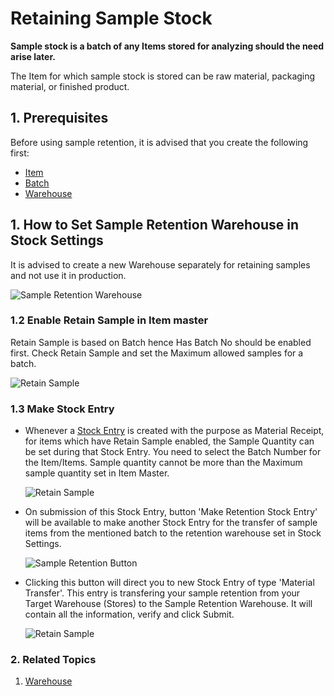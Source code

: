 <!-- add-breadcrumbs -->
# Retaining Sample Stock

**Sample stock is a batch of any Items stored for analyzing should the need arise later.**

The Item for which sample stock is stored can be raw material, packaging material, or finished product.

## 1. Prerequisites
Before using sample retention, it is advised that you create the following first:

* [Item](/docs/user/manual/en/stock/item)
* [Batch](/docs/user/manual/en/stock/batch)
* [Warehouse](/docs/user/manual/en/stock/warehouse)

## 1. How to Set Sample Retention Warehouse in Stock Settings

It is advised to create a new Warehouse separately for retaining samples and not use it in production.

<img class="screenshot" alt="Sample Retention Warehouse" src="{{docs_base_url}}/v12/assets/img/stock/sample-warehouse.png">

### 1.2 Enable Retain Sample in Item master
Retain Sample is based on Batch hence Has Batch No should be enabled first. Check Retain Sample and set the Maximum allowed samples for a batch. 

<img class="screenshot" alt="Retain Sample" src="{{docs_base_url}}/v12/assets/img/stock/retain-sample.png">

### 1.3 Make Stock Entry

* Whenever a [Stock Entry](/docs/user/manual/en/stock/stock-entry) is created with the purpose as Material Receipt, for items which have Retain Sample enabled, the Sample Quantity can be set during that Stock Entry. You need to select the Batch Number for the Item/Items. Sample quantity cannot be more than the Maximum sample quantity set in Item Master.

    <img class="screenshot" alt="Retain Sample" src="{{docs_base_url}}/v12/assets/img/stock/material-receipt-sample.png">

* On submission of this Stock Entry, button 'Make Retention Stock Entry' will be available to make another Stock Entry for the transfer of sample items from the mentioned batch to the retention warehouse set in Stock Settings.

    ![Sample Retention Button](/docs/assets/img/stock/sample-retention-button.png)

* Clicking this button will direct you to new Stock Entry of type 'Material Transfer'. This entry is transfering your sample retention from your Target Warehouse (Stores) to the Sample Retention Warehouse. It will contain all the information, verify and click Submit.

    <img class="screenshot" alt="Retain Sample" src="{{docs_base_url}}/v12/assets/img/stock/material-transfer-sample.png">

### 2. Related Topics
1. [Warehouse](/docs/user/manual/en/stock/warehouse)
